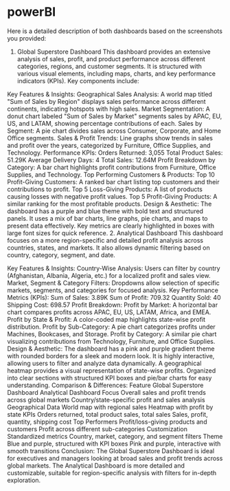 # powerBI
Here is a detailed description of both dashboards based on the screenshots you provided:

1. Global Superstore Dashboard
This dashboard provides an extensive analysis of sales, profit, and product performance across different categories, regions, and customer segments. It is structured with various visual elements, including maps, charts, and key performance indicators (KPIs). Key components include:

Key Features & Insights:
Geographical Sales Analysis: A world map titled "Sum of Sales by Region" displays sales performance across different continents, indicating hotspots with high sales.
Market Segmentation: A donut chart labeled "Sum of Sales by Market" segments sales by APAC, EU, US, and LATAM, showing percentage contributions of each.
Sales by Segment: A pie chart divides sales across Consumer, Corporate, and Home Office segments.
Sales & Profit Trends: Line graphs show trends in sales and profit over the years, categorized by Furniture, Office Supplies, and Technology.
Performance KPIs:
Orders Returned: 3,055
Total Product Sales: 51.29K
Average Delivery Days: 4
Total Sales: 12.64M
Profit Breakdown by Category: A bar chart highlights profit contributions from Furniture, Office Supplies, and Technology.
Top Performing Customers & Products:
Top 10 Profit-Giving Customers: A ranked bar chart listing top customers and their contributions to profit.
Top 5 Loss-Giving Products: A list of products causing losses with negative profit values.
Top 5 Profit-Giving Products: A similar ranking for the most profitable products.
Design & Aesthetic:
The dashboard has a purple and blue theme with bold text and structured panels.
It uses a mix of bar charts, line graphs, pie charts, and maps to present data effectively.
Key metrics are clearly highlighted in boxes with large font sizes for quick reference.
2. Analytical Dashboard
This dashboard focuses on a more region-specific and detailed profit analysis across countries, states, and markets. It also allows dynamic filtering based on country, category, segment, and date.

Key Features & Insights:
Country-Wise Analysis: Users can filter by country (Afghanistan, Albania, Algeria, etc.) for a localized profit and sales view.
Market, Segment & Category Filters: Dropdowns allow selection of specific markets, segments, and categories for focused analysis.
Key Performance Metrics (KPIs):
Sum of Sales: 3.89K
Sum of Profit: 709.32
Quantity Sold: 40
Shipping Cost: 698.57
Profit Breakdown:
Profit by Market: A horizontal bar chart compares profits across APAC, EU, US, LATAM, Africa, and EMEA.
Profit by State & Profit: A color-coded map highlights state-wise profit distribution.
Profit by Sub-Category: A pie chart categorizes profits under Machines, Bookcases, and Storage.
Profit by Category: A similar pie chart visualizing contributions from Technology, Furniture, and Office Supplies.
Design & Aesthetic:
The dashboard has a pink and purple gradient theme with rounded borders for a sleek and modern look.
It is highly interactive, allowing users to filter and analyze data dynamically.
A geographical heatmap provides a visual representation of state-wise profits.
Organized into clear sections with structured KPI boxes and pie/bar charts for easy understanding.
Comparison & Differences:
Feature	Global Superstore Dashboard	Analytical Dashboard
Focus	Overall sales and profit trends across global markets	Country/state-specific profit and sales analysis
Geographical Data	World map with regional sales	Heatmap with profit by state
KPIs	Orders returned, total product sales, total sales	Sales, profit, quantity, shipping cost
Top Performers	Profit/loss-giving products and customers	Profit across different sub-categories
Customization	Standardized metrics	Country, market, category, and segment filters
Theme	Blue and purple, structured with KPI boxes	Pink and purple, interactive with smooth transitions
Conclusion:
The Global Superstore Dashboard is ideal for executives and managers looking at broad sales and profit trends across global markets.
The Analytical Dashboard is more detailed and customizable, suitable for region-specific analysis with filters for in-depth exploration.
